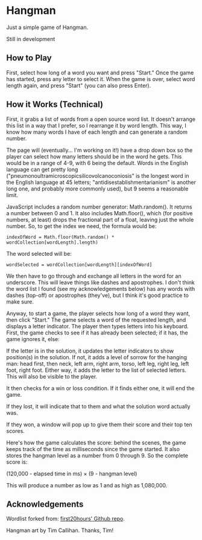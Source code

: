 # Hangman

Just a simple game of Hangman.

Still in development

## How to Play

First, select how long of a word you want and press "Start." Once the game has started, press any letter to select it. When the game is over, select word length again, and press "Start" (you can also press Enter). 

## How it Works (Technical)
First, it grabs a list of words from a open source word list.  It doesn't arrange this list in a way that I prefer, so I rearrange it by word length.  This way, I know how many words I have of each length and can generate a random number.

The page will (eventually... I'm working on it!) have a drop down box so the player can select how many letters should be in the word he gets.  This would be in a range of 4-9, with 6 being the default.  Words in the English language can get pretty long ("pneumonoultramicroscopicsilicovolcanoconiosis" is the longest word in the English language at 45 letters; "antidisestablishmentarianism" is another long one, and probably more commonly used), but 9 seems a reasonable limit.

JavaScript includes a random number generator: Math.random().  It returns a number between 0 and 1. It also includes Math.floor(), which (for positive numbers, at least) drops the fractional part of a float, leaving just the whole number.  So, to get the index we need, the formula would be:

`indexOfWord = Math.floor(Math.random() * wordCollection[wordLength].length)`

The word selected will be:

`wordSelected = wordCollection[wordLength][indexOfWord]`

We then have to go through and exchange all letters in the word for an underscore. This will leave things like dashes and apostrophes.  I don't think the word list I found (see my acknowledgements below) has any words with dashes (top-off) or apostrophes (they've), but I think it's good practice to make sure.

Anyway, to start a game, the player selects how long of a word they want, then click "Start." The game selects a word of the requested length, and displays a letter indicator.  The player then types letters into his keyboard. First, the game checks to see if it has already been selected; if it has, the game ignores it, else:

If the letter is in the solution, it updates the letter indicators to show position(s) in the solution.  If not, it adds a level of sorrow for the hanging man: head first, then neck, left arm, right arm, torso, left leg, right leg, left foot, right foot.  Either way, it adds the letter to the list of selected letters.  This will also be visible to the player.

It then checks for a win or loss condition.  If it finds either one, it will end the game.

If they lost, it will indicate that to them and what the solution word actually was.

If they won, a window will pop up to give them their score and their top ten scores.

Here's how the game calculates the score: behind the scenes, the game keeps track of the time as milliseconds since the game started. It also stores the hangman level as a number from 0 through 9.  So the complete score is:

(120,000 - elapsed time in ms) × (9 - hangman level)

This will produce a number as low as 1 and as high as 1,080,000.

## Acknowledgements

Wordlist forked from: [first20hours' Github repo](https://github.com/first20hours/google-10000-english).

Hangman art by Tim Callihan.  Thanks, Tim!